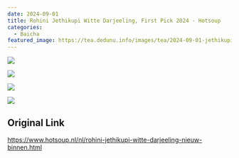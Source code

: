 ```yaml
---
date: 2024-09-01
title: Rohini Jethikupi Witte Darjeeling, First Pick 2024 - Hotsoup
categories:
  - Baicha
featured_image: https://tea.dedunu.info/images/tea/2024-09-01-jethikupi-white-ff-1.jpeg
---
```


![](https://tea.dedunu.info/images/tea/2024-09-01-jethikupi-white-ff-2.jpeg)

![](https://tea.dedunu.info/images/tea/2024-09-01-jethikupi-white-ff-3.jpeg)

![](https://tea.dedunu.info/images/tea/2024-09-01-jethikupi-white-ff-4.jpeg)

![](https://tea.dedunu.info/images/tea/2024-09-01-jethikupi-white-ff-5.jpeg)

## Original Link

<https://www.hotsoup.nl/nl/rohini-jethikupi-witte-darjeeling-nieuw-binnen.html>